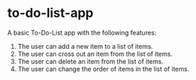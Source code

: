 # to-do-list-app
A basic To-Do-List app with the following features:

  1. The user can add a new item to a list of items.
  2. The user can cross out an item from the list of items.
  3. The user can delete an item from the list of items.
  4. The user can change the order of items in the list of items.
